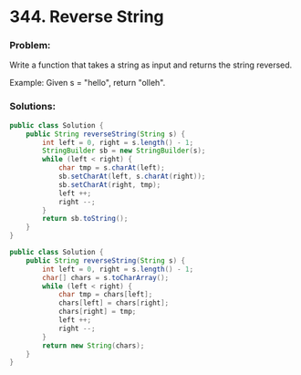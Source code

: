 # 344. Reverse String 

### Problem:

Write a function that takes a string as input and returns the string reversed.

Example:
Given s = "hello", return "olleh".


### Solutions:

```java
public class Solution {
    public String reverseString(String s) {
        int left = 0, right = s.length() - 1;
        StringBuilder sb = new StringBuilder(s);
        while (left < right) {
            char tmp = s.charAt(left);
            sb.setCharAt(left, s.charAt(right));
            sb.setCharAt(right, tmp);
            left ++;
            right --;
        }
        return sb.toString();
    }
}
```

```java
public class Solution {
    public String reverseString(String s) {
        int left = 0, right = s.length() - 1;
        char[] chars = s.toCharArray();
        while (left < right) {
            char tmp = chars[left];
            chars[left] = chars[right];
            chars[right] = tmp;
            left ++;
            right --;
        }
        return new String(chars);
    }
}
```